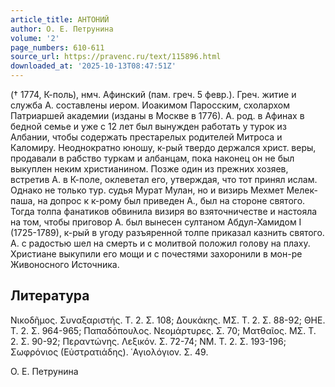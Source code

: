 ```yaml
---
article_title: АНТОНИЙ
author: О. Е. Петрунина
volume: '2'
page_numbers: 610-611
source_url: https://pravenc.ru/text/115896.html
downloaded_at: '2025-10-13T08:47:51Z'
---
```


(† 1774, К-поль), нмч. Афинский (пам. греч. 5 февр.). Греч. житие и служба А. составлены иером. Иоакимом Паросским, схолархом Патриаршей академии (изданы в Москве в 1776). А. род. в Афинах в бедной семье и уже с 12 лет был вынужден работать у турок из Албании, чтобы содержать престарелых родителей Митроса и Каломиру. Неоднократно юношу, к-рый твердо держался христ. веры, продавали в рабство туркам и албанцам, пока наконец он не был выкуплен неким христианином. Позже один из прежних хозяев, встретив А. в К-поле, оклеветал его, утверждая, что тот принял ислам. Однако не только тур. судья Мурат Мулан, но и визирь Мехмет Мелек-паша, на допрос к к-рому был приведен А., был на стороне святого. Тогда толпа фанатиков обвинила визиря во взяточничестве и настояла на том, чтобы приговор А. был вынесен султаном Абдул-Хамидом I (1725-1789), к-рый в угоду разъяренной толпе приказал казнить святого. А. с радостью шел на смерть и с молитвой положил голову на плаху. Христиане выкупили его мощи и с почестями захоронили в мон-ре Живоносного Источника.

## Литература

Νικοδῆμος. Συναξαριστής. Τ. 2. Σ. 108; Δουκάκης. ΜΣ. Τ. 2. Σ. 88-92; ΘΗΕ. Τ. 2. Σ. 964-965; 
Παπαδόπουλος. Νεομάρτυρες. Σ. 70; Ματθαῖος. ΜΣ. Τ. 2. Σ. 90-92; Περαντώνης. Λεξικόν. Σ. 72-74; ΝΜ. Τ. 2. Σ. 193-196; 
Σωφρόνιος (Εὐστρατιάδης). ῾Αγιολόγιον. 
Σ. 49.

О. Е. Петрунина
